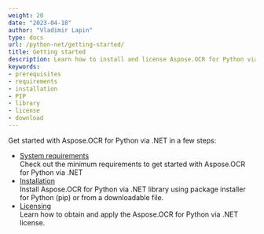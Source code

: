 ```yaml
---
weight: 20
date: "2023-04-18"
author: "Vladimir Lapin"
type: docs
url: /python-net/getting-started/
title: Getting started
description: Learn how to install and license Aspose.OCR for Python via .NET and how to write simple OCR applications in Python.
keywords:
- prerequisites
- requirements
- installation
- PIP
- library
- license
- download
---
```


Get started with Aspose.OCR for Python via .NET in a few steps:

- [System requirements](/ocr/python-net/system-requirements/)  
  Check out the minimum requirements to get started with Aspose.OCR for Python via .NET
- [Installation](/ocr/python-net/installation/)  
  Install Aspose.OCR for Python via .NET library using package installer for Python (pip) or from a downloadable file.
- [Licensing](/ocr/python-net/licensing/)  
  Learn how to obtain and apply the Aspose.OCR for Python via .NET license.

